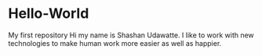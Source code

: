 # Hello-World
My first repository
Hi my name is Shashan Udawatte.
I like to work with new technologies to make human work more easier as well as happier.  
